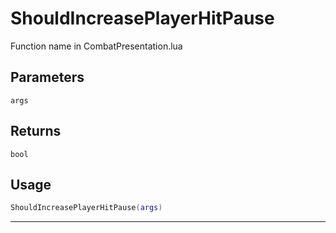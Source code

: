 # ShouldIncreasePlayerHitPause
Function name in CombatPresentation.lua
## Parameters
`args`
## Returns
`bool`
## Usage
```lua
ShouldIncreasePlayerHitPause(args)
```
---
